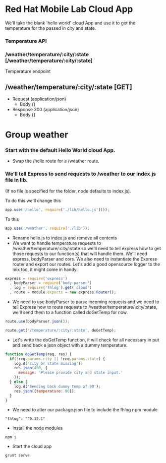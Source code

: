 # Red Hat Mobile Lab Cloud App

We'll take the blank 'hello world' cloud App and use it to get the temperature for the passed in city and state.

### Temperature API

### /weather/temperature/:city/:state [/weather/temperature/:city/:state]

Temperature endpoint
## /weather/temperature/:city/:state [GET]

+ Request (application/json)
    + Body
            {}
+ Response 200 (application/json)
    + Body
            {}
# Group weather

### Start with the default Hello World cloud App.
* Swap the /hello route for a /weather route.
### We'll tell Express to send requests to /weather to our index.js file in lib.
(If no file is specified for the folder, node defaults to index.js).

To do this we'll change this
```Javascript
app.use('/hello', require('./lib/hello.js')());
```
To this
```Javascript
app.use('/weather', require('./lib'));
```
* Rename hello.js to index.js and remove all contents
* We want to handle temperature requests to /weather/temperature/:city/:state
so we'll need to tell express how to get those requests to our function(s) that
will handle them.  We'll need express, bodyParser and cors.  We also need to
instantiate the Express router and export our routes.  Let's add a good opensource
logger to the mix too, it might come in handy.
```Javascript
express = require('express')
  , bodyParser = require('body-parser')
  , log = require('fhlog').get('cloud')
  , route = module.exports = new express.Router();
```
* We need to use bodyParser to parse incoming requests and we need to tell Express
how to route requests to /weather/temperature/:city/:state, we'll send them to
a function called doGetTemp for now.
```Javascript
route.use(bodyParser.json());

route.get('/temperature/:city/:state', doGetTemp);
```
* Let's write the doGetTemp function, it will check for all necessary in put and
send back a json object with a dummy temperature.
```Javascript
function doGetTemp(req, res) {
  if(!req.params.city || !req.params.state) {
    log.d('city or state missing');
    res.json(400, {
      message: 'Please provide city and state input.'
    });
  } else {
    log.d('Sending back dummy temp of 90');
    res.json({temperature: 90});
  }
}
```
* We need to alter our package.json file to include the fhlog npm module
```
"fhlog": "^0.12.1"
```
* Install the node modules
```
npm i
```
* Start the cloud app
```
grunt serve
```
